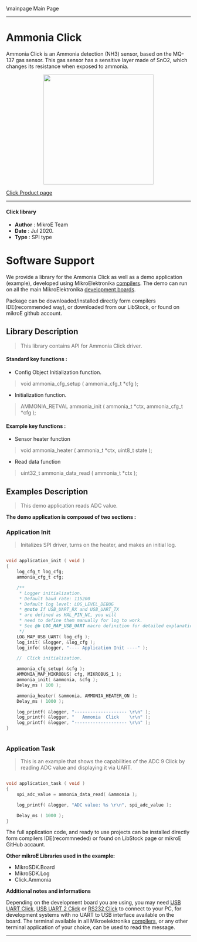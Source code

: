 \mainpage Main Page
 
---
# Ammonia Click

Ammonia Click is an Ammonia detection (NH3) sensor, based on the MQ-137 gas sensor. This gas sensor has a sensitive layer made of SnO2, which changes its resistance when exposed to ammonia. 

<p align="center">
  <img src="https://download.mikroe.com/images/click_for_ide/ammonia_click.png" height=300px>
</p>

[Click Product page](https://www.mikroe.com/ammonia-click)

---


#### Click library 

- **Author**        : MikroE Team
- **Date**          : Jul 2020.
- **Type**          : SPI type


# Software Support

We provide a library for the Ammonia Click 
as well as a demo application (example), developed using MikroElektronika 
[compilers](https://shop.mikroe.com/compilers). 
The demo can run on all the main MikroElektronika [development boards](https://shop.mikroe.com/development-boards).

Package can be downloaded/installed directly form compilers IDE(recommended way), or downloaded from our LibStock, or found on mikroE github account. 

## Library Description

> This library contains API for Ammonia Click driver.

#### Standard key functions :

- Config Object Initialization function.
> void ammonia_cfg_setup ( ammonia_cfg_t *cfg ); 
 
- Initialization function.
> AMMONIA_RETVAL ammonia_init ( ammonia_t *ctx, ammonia_cfg_t *cfg );

#### Example key functions :

- Sensor heater function
> void ammonia_heater ( ammonia_t *ctx, uint8_t state );

- Read data function
> uint32_t ammonia_data_read ( ammonia_t *ctx );

## Examples Description

> This demo application reads ADC value.

**The demo application is composed of two sections :**

### Application Init 

> Initalizes SPI driver, turns on the heater, and makes an initial log.

```c

void application_init ( void )
{
    log_cfg_t log_cfg;
    ammonia_cfg_t cfg;

    /** 
     * Logger initialization.
     * Default baud rate: 115200
     * Default log level: LOG_LEVEL_DEBUG
     * @note If USB_UART_RX and USB_UART_TX 
     * are defined as HAL_PIN_NC, you will 
     * need to define them manually for log to work. 
     * See @b LOG_MAP_USB_UART macro definition for detailed explanation.
     */
    LOG_MAP_USB_UART( log_cfg );
    log_init( &logger, &log_cfg );
    log_info( &logger, "---- Application Init ----" );

    //  Click initialization.

    ammonia_cfg_setup( &cfg );
    AMMONIA_MAP_MIKROBUS( cfg, MIKROBUS_1 );
    ammonia_init( &ammonia, &cfg );
    Delay_ms ( 100 );

    ammonia_heater( &ammonia, AMMONIA_HEATER_ON );
    Delay_ms ( 1000 );

    log_printf( &logger, "-------------------- \r\n" );
    log_printf( &logger, "   Ammonia  Click    \r\n" );
    log_printf( &logger, "-------------------- \r\n" );
}
  
```

### Application Task

> This is an example that shows the capabilities of the ADC 9 Click by reading ADC value and displaying it via UART.

```c

void application_task ( void )
{
    spi_adc_value = ammonia_data_read( &ammonia );

    log_printf( &logger, "ADC value: %s \r\n", spi_adc_value );

    Delay_ms ( 1000 );
}

```


The full application code, and ready to use projects can be  installed directly form compilers IDE(recommneded) or found on LibStock page or mikroE GitHub accaunt.

**Other mikroE Libraries used in the example:** 

- MikroSDK.Board
- MikroSDK.Log
- Click.Ammonia

**Additional notes and informations**

Depending on the development board you are using, you may need 
[USB UART Click](https://shop.mikroe.com/usb-uart-click), 
[USB UART 2 Click](https://shop.mikroe.com/usb-uart-2-click) or 
[RS232 Click](https://shop.mikroe.com/rs232-click) to connect to your PC, for 
development systems with no UART to USB interface available on the board. The 
terminal available in all Mikroelektronika 
[compilers](https://shop.mikroe.com/compilers), or any other terminal application 
of your choice, can be used to read the message.



---
